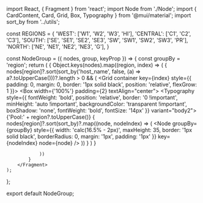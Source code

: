 import React, { Fragment } from 'react';
import Node from './Node';
import { CardContent, Card, Grid, Box, Typography } from '@mui/material';
import sort_by from '../utils';

const REGIONS = {
    'WEST': ['W1', 'W2', 'W3', 'HI'],
    'CENTRAL': ['C1', 'C2', 'C3'],
    'SOUTH': ['SE', 'SE1', 'SE2', 'SE3', 'SW', 'SW1', 'SW2', 'SW3', 'PR'],
    'NORTH': ['NE', 'NE1', 'NE2', 'NE3', 'G'],
}

const NodeGroup = ({ nodes, group, keyProp }) => {
    const groupBy = 'region';
    return (
        <Fragment key={keyProp}>
            {
                Object.keys(nodes).map((region, index) => (
                    <Fragment key={index}>
                        {
                            nodes[region]?.sort(sort_by('host_name', false, (a) => a?.toUpperCase()))?.length > 0 && (
                                <Grid container key={index} style={{ padding: 0, margin: 0, border: '1px solid black', position: 'relative', flexGrow: 1 }}>
                                    <Box width={'100%'} padding={2} textAlign="center">
                                        <Typography style={{ fontWeight: 'bold', position: 'relative', border: '0 !important', minHeight: 'auto !important', backgroundColor: 'transparent !important', boxShadow: 'none', fontWeight: 'bold', fontSize: '14px' }} variant="body2">{'Pool:' + region?.toUpperCase()}</Typography>
                                    </Box>
                                    {
                                        nodes[region]?.sort(sort_by)?.map((node, nodeIndex) => (
                                            <Node groupBy={groupBy} style={{
                                                width: 'calc(16.5% - 2px)',
                                                maxHeight: 35,
                                                border: '1px solid black',
                                                borderRadius: 0,
                                                margin: '1px',
                                                padding: '1px'
                                            }} key={nodeIndex} node={node} />
                                        ))
                                    }
                                </Grid>
                            )
                        }
                    </Fragment>

                ))
            }
        </Fragment>
    );
};

export default NodeGroup;
